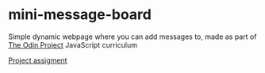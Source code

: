 # mini-message-board

Simple dynamic webpage where you can add messages to, made as part of [The Odin Project](https://www.theodinproject.com) JavaScript curriculum

[Project assigment](https://www.theodinproject.com/lessons/node-path-nodejs-mini-message-board#assignment)
